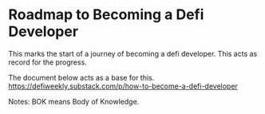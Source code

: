 # Roadmap to Becoming a Defi Developer

This marks the start of a journey of becoming a defi developer.
This acts as record for the progress.

The document below acts as a base for this.
https://defiweekly.substack.com/p/how-to-become-a-defi-developer

Notes:
BOK means Body of Knowledge.